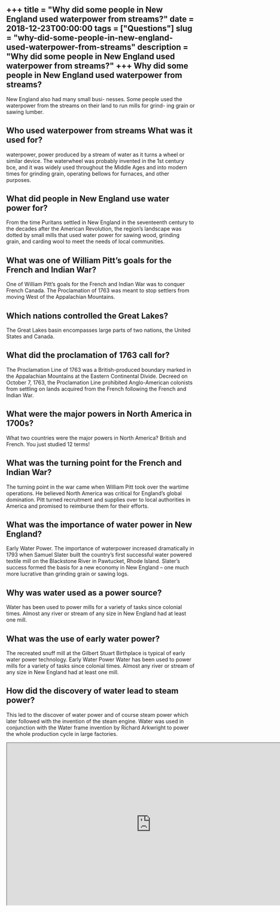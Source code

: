 +++
title = "Why did some people in New England used waterpower from streams?"
date = 2018-12-23T00:00:00
tags = ["Questions"]
slug = "why-did-some-people-in-new-england-used-waterpower-from-streams"
description = "Why did some people in New England used waterpower from streams?"
+++
Why did some people in New England used waterpower from streams?
----------------------------------------------------------------

New England also had many small busi- nesses. Some people used the waterpower from the streams on their land to run mills for grind- ing grain or sawing lumber.

Who used waterpower from streams What was it used for?
------------------------------------------------------

waterpower, power produced by a stream of water as it turns a wheel or similar device. The waterwheel was probably invented in the 1st century bce, and it was widely used throughout the Middle Ages and into modern times for grinding grain, operating bellows for furnaces, and other purposes.

What did people in New England use water power for?
---------------------------------------------------

From the time Puritans settled in New England in the seventeenth century to the decades after the American Revolution, the region’s landscape was dotted by small mills that used water power for sawing wood, grinding grain, and carding wool to meet the needs of local communities.

What was one of William Pitt’s goals for the French and Indian War?
-------------------------------------------------------------------

One of William Pitt’s goals for the French and Indian War was to conquer French Canada. The Proclamation of 1763 was meant to stop settlers from moving West of the Appalachian Mountains.

Which nations controlled the Great Lakes?
-----------------------------------------

The Great Lakes basin encompasses large parts of two nations, the United States and Canada.

What did the proclamation of 1763 call for?
-------------------------------------------

The Proclamation Line of 1763 was a British-produced boundary marked in the Appalachian Mountains at the Eastern Continental Divide. Decreed on October 7, 1763, the Proclamation Line prohibited Anglo-American colonists from settling on lands acquired from the French following the French and Indian War.

What were the major powers in North America in 1700s?
-----------------------------------------------------

What two countries were the major powers in North America? British and French. You just studied 12 terms!

What was the turning point for the French and Indian War?
---------------------------------------------------------

The turning point in the war came when William Pitt took over the wartime operations. He believed North America was critical for England’s global domination. Pitt turned recruitment and supplies over to local authorities in America and promised to reimburse them for their efforts.

What was the importance of water power in New England?
------------------------------------------------------

Early Water Power. The importance of waterpower increased dramatically in 1793 when Samuel Slater built the country’s first successful water powered textile mill on the Blackstone River in Pawtucket, Rhode Island. Slater’s success formed the basis for a new economy in New England – one much more lucrative than grinding grain or sawing logs.

Why was water used as a power source?
-------------------------------------

Water has been used to power mills for a variety of tasks since colonial times. Almost any river or stream of any size in New England had at least one mill.

What was the use of early water power?
--------------------------------------

The recreated snuff mill at the Gilbert Stuart Birthplace is typical of early water power technology. Early Water Power Water has been used to power mills for a variety of tasks since colonial times. Almost any river or stream of any size in New England had at least one mill.

How did the discovery of water lead to steam power?
---------------------------------------------------

This led to the discover of water power and of course steam power which later followed with the invention of the steam engine. Water was used in conjunction with the Water frame invention by Richard Arkwright to power the whole production cycle in large factories.

<iframe allow="accelerometer; autoplay; clipboard-write; encrypted-media; gyroscope; picture-in-picture" allowfullscreen="" class="__youtube_prefs__  epyt-is-override  no-lazyload" data-no-lazy="1" data-origheight="433" data-origwidth="770" data-skipgform_ajax_framebjll="" height="433" id="_ytid_23291" loading="lazy" src="https://www.youtube.com/embed/DyvzvVAOrlU?enablejsapi=1&autoplay=0&cc_load_policy=0&cc_lang_pref=&iv_load_policy=1&loop=0&modestbranding=0&rel=1&fs=1&playsinline=0&autohide=2&theme=dark&color=red&controls=1&" title="YouTube player" width="770"></iframe>